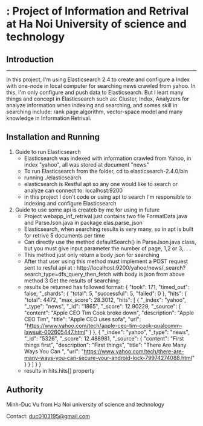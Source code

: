# : Project of Information and Retrival at Ha Noi University of science and technology
## Introduction
****************
In this project, I'm using Elasticsearch 2.4 to create and configure a Index with one-node in local computer for searching news crawled from yahoo. In this, I'm only configure and push data to Elasticsearch. But I leart many things and concept in Elasticsearch such as: Cluster, Index, Analyzers for analyze information when indexing and searching, and somes skill in searching include: rank page algorithm, vector-space model and many knowledge in Information Retrival.

## Installation and Running
1. Guide to run Elasticsearch
	- Elasticsearch was indexed with information crawled from Yahoo, in index "yahoo", all was stored at document "news"
	- To run Elasticsearch from the folder, cd to elasticsearch-2.4.0/bin
	- running ./elasticsearch
	- elasticsearch ís Restful apt so any one would like to search or analyze can connect to: localhost:9200
	- in this project I don't code or using apt to search I'm responsible to indexing and configure Elasticsearch
2. Guide to use some api is createb by me for using in future
	- Project webapp_inf_retrival just contains two file FormatData.java and ParseJson.java in package elas.parse_json
	- Elasticsearch, when searching results is very many, so in apt is built for retrive 5 documents per time
	- Can directly use the method defaultSearch() in ParseJson.java class, but you must give input parameter the number of page, 1,2 or 3,. . . 
	- This method just only return a body json for searching
	- After that user using this method must implement a POST request sent to resful api at : http://localhost:9200/yahoo/news/_search?search_type=dfs_query_then_fetch with body is json from above method
3 Get the results of searching:
	- results be returned has followed format:
	{
  "took": 171,
  "timed_out": false,
  "_shards": {
    "total": 5,
    "successful": 5,
    "failed": 0
  },
  "hits": {
    "total": 4472,
    "max_score": 28.3012,
    "hits": [
      {
        "_index": "yahoo",
        "_type": "news",
        "_id": "1865",
        "_score": 12.90229,
        "_source": {
          "content": "Apple CEO Tim Cook broke down",
          "description": "Apple CEO Tim",
          "title": "Apple CEO uses sofa",
          "url": "https://www.yahoo.com/tech/apple-ceo-tim-cook-qualcomm-lawsuit-002605447.html"
        }
      },
      {
        "_index": "yahoo",
        "_type": "news",
        "_id": "5326",
        "_score": 12.488981,
        "_source": {
          "content": "First things first",
          "description": "First things",
          "title": "There Are Many Ways You Can ",
          "url": "https://www.yahoo.com/tech/there-are-many-ways-you-can-secure-your-android-lock-79974274088.html"
        }
      }
    ]
  }
}
	- results in hits.hits[] property
## Authority
Minh-Duc Vu from Ha Noi university of science and technology

Contact: duc0103195@gmail.com
